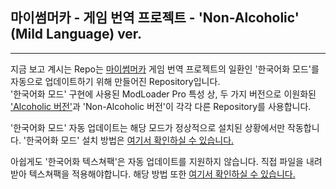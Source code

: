 ## 마이썸머카 - 게임 번역 프로젝트 - 'Non-Alcoholic' (Mild Language) ver.
-----
지금 보고 계시는 Repo는 [마이썸머카](http://www.amistech.com/msc/) 게임 번역 프로젝트의 일환인 '한국어화 모드'를 자동으로 업데이트하기 위해 만들어진 Repository입니다.   
'한국어화 모드' 구현에 사용된 ModLoader Pro 특성 상, 두 가지 버전으로 이원화된 ['Alcoholic 버전'](https://github.com/potatosalad775/MSC_KR_Patch_A)과 'Non-Alcoholic 버전'이 각각 다른 Repository를 사용합니다.

'한국어화 모드' 자동 업데이트는 해당 모드가 정상적으로 설치된 상황에서만 작동합니다. '한국어화 모드' 설치 방법은 [여기서 확인하실 수 있습니다.](https://blog.naver.com/fishnchips775/221512936848)

아쉽게도 '한국어화 텍스쳐팩'은 자동 업데이트를 지원하지 않습니다. 직접 파일을 내려받아 텍스쳐팩을 적용해야합니다. 해당 방법 또한 [여기서 확인하실 수 있습니다.](https://blog.naver.com/fishnchips775/222329742793)
